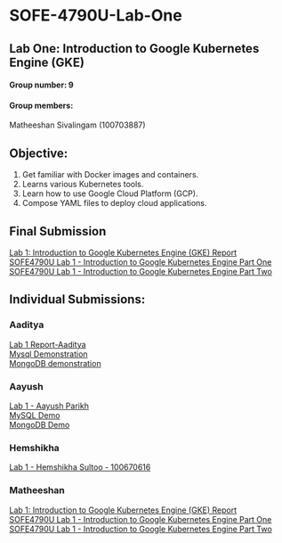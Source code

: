 # SOFE-4790U-Lab-One
## Lab One: Introduction to Google Kubernetes Engine (GKE)<br>
#### Group number: 9
#### Group members: 
Matheeshan Sivalingam (100703887)<br>



## Objective:
1. Get familiar with Docker images and containers.
2. Learns various Kubernetes tools.
3. Learn how to use Google Cloud Platform (GCP).
4. Compose YAML files to deploy cloud applications. 
## Final Submission
[Lab 1: Introduction to Google Kubernetes Engine (GKE) Report](https://github.com/matheeshan-sivalingam/SOFE-4790U-Lab-One/blob/main/Final/_Lab%201_%20Introduction%20to%20Google%20Kubernetes%20Engine%20(Group%20Report).pdf)<br>
[SOFE4790U Lab 1 - Introduction to Google Kubernetes Engine Part One](https://youtu.be/mN5rZ46wJqc)<br>
[SOFE4790U Lab 1 - Introduction to Google Kubernetes Engine Part Two](https://youtu.be/4I-HQrPmlBc)
## Individual Submissions:

### Aaditya
[Lab 1 Report-Aaditya](https://github.com/matheeshan-sivalingam/SOFE-4790U-Lab-One/blob/main/Aaditya/Lab%201%20Report-Aaditya.pdf)<br>
[Mysql Demonstration](https://www.youtube.com/watch?v=-KuWT8PKYDc)<br>
[MongoDB demonstration](https://www.youtube.com/watch?v=W8QEgeNPCX0)

### Aayush
[Lab 1 - Aayush Parikh](https://github.com/matheeshan-sivalingam/SOFE-4790U-Lab-One/blob/main/Aayush/Lab%201%20-%20Report.docx)<br>
[MySQL Demo](https://youtu.be/nw2bvGAhJHc)<br>
[MongoDB Demo](https://www.youtube.com/watch?v=abcQvqKqr-U)<br>

### Hemshikha 
[Lab 1 - Hemshikha Sultoo - 100670616](https://github.com/matheeshan-sivalingam/SOFE-4790U-Lab-One/blob/main/Hemshikha%20-%20LAB1/Lab%201%20-%20Hemshikha%20Sultoo%20-%20100670616.pdf)<br>

### Matheeshan 
[Lab 1: Introduction to Google Kubernetes Engine (GKE) Report](https://github.com/matheeshan-sivalingam/SOFE-4790U-Lab-One/blob/main/Matheeshan/100703887_Lab%201_%20Introduction%20to%20Google%20Kubernetes%20Engine.pdf)<br>
[SOFE4790U Lab 1 - Introduction to Google Kubernetes Engine Part One](https://youtu.be/mN5rZ46wJqc)<br>
[SOFE4790U Lab 1 - Introduction to Google Kubernetes Engine Part Two](https://youtu.be/4I-HQrPmlBc)




